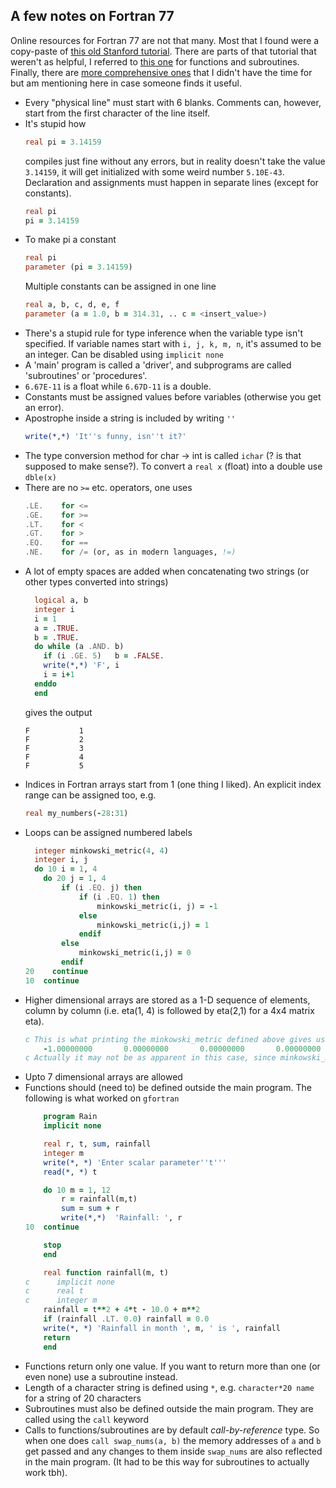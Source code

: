 ## A few notes on Fortran 77
Online resources for Fortran 77 are not that many. Most that I found were a copy-paste of [this old Stanford tutorial](https://web.stanford.edu/class/me200c/tutorial_77/). There are parts of that tutorial that weren't as helpful, I referred to [this one](https://www2.ph.ed.ac.uk/~playfer/f77_tut.html) for functions and subroutines. Finally, there are [more comprehensive ones](https://www.star.le.ac.uk/~cgp/fortran.html) that I didn't have the time for but am mentioning here in case someone finds it useful.

* Every "physical line" must start with 6 blanks. Comments can, however, start from the first character of the line itself.
* It's stupid how
	```fortran
	real pi = 3.14159
	```
	compiles just fine without any errors, but in reality doesn't take the value ```3.14159```, it will get initialized with some weird number ```5.10E-43```. Declaration and assignments must happen in separate lines (except for constants).
	```fortran
	real pi
	pi = 3.14159
	```
* To make pi a constant
	```fortran
	real pi
	parameter (pi = 3.14159)
	```
	Multiple constants can be assigned in one line
	```fortran
	real a, b, c, d, e, f
	parameter (a = 1.0, b = 314.31, .. c = <insert_value>)
* There's a stupid rule for type inference when the variable type isn't specified. If variable names start with ```i, j, k, m, n```, it's assumed to be an integer. Can be disabled using
	```implicit none```
* A 'main' program is called a 'driver', and subprograms are called 'subroutines' or 'procedures'.
* ```6.67E-11``` is a float while ```6.67D-11``` is a double.
* Constants must be assigned values before variables (otherwise you get an error).
* Apostrophe inside a string is included by writing ```''```
	```fortran
	write(*,*) 'It''s funny, isn''t it?'
	```
* The type conversion method for char -> int is called ```ichar``` (? is that supposed to make sense?).
	To convert a ```real x``` (float) into a double use ```dble(x)```
* There are no ```>=``` etc. operators, one uses
	```fortran
	.LE.	for <=
	.GE.	for >=
	.LT.	for <
	.GT.	for >
	.EQ.	for ==
	.NE.	for /= (or, as in modern languages, !=)
	```
* A lot of empty spaces are added when concatenating two strings (or other types converted into strings)
	```fortran
	  logical a, b
	  integer i
	  i = 1
	  a = .TRUE.
	  b = .TRUE.
	  do while (a .AND. b)
	  	if (i .GE. 5)	b = .FALSE.
		write(*,*) 'F', i
		i = i+1
	  enddo
	  end
	```
	gives the output
	```
	F           1
	F           2
	F           3
	F           4
	F           5
	```
* Indices in Fortran arrays start from 1 (one thing I liked). An explicit index range can be assigned too, e.g.
	```fortran
	real my_numbers(-28:31)
	```
* Loops can be assigned numbered labels
	```fortran
	  integer minkowski_metric(4, 4)
	  integer i, j
	  do 10 i = 1, 4
		do 20 j = 1, 4
			if (i .EQ. j) then
				if (i .EQ. 1) then
					minkowski_metric(i, j) = -1
				else
					minkowski_metric(i,j) = 1
				endif
			else
				minkowski_metric(i,j) = 0
			endif
  20	continue
  10  continue
	```
* Higher dimensional arrays are stored as a 1-D sequence of elements, column by column (i.e. eta(1, 4) is followed by eta(2,1) for a 4x4 matrix eta).
	```fortran
	c This is what printing the minkowski_metric defined above gives using ``write(*,*)``
	    -1.00000000       0.00000000       0.00000000       0.00000000       0.00000000       1.00000000       0.00000000       0.00000000       0.00000000       0.00000000       1.00000000       0.00000000       0.00000000       0.00000000       0.00000000       1.00000000
	c Actually it may not be as apparent in this case, since minkowski_metric is symmetric
	```
* Upto 7 dimensional arrays are allowed
* Functions should (need to) be defined outside the main program. The following is what worked on ```gfortran```
	```fortran
		program Rain
		implicit none

		real r, t, sum, rainfall
		integer m
		write(*, *) 'Enter scalar parameter''t'''
		read(*, *) t

		do 10 m = 1, 12
			r = rainfall(m,t)
			sum = sum + r
			write(*,*)  'Rainfall: ', r
	10  continue

		stop
		end

		real function rainfall(m, t)
	c      implicit none
	c      real t
	c      integer m
		rainfall = t**2 + 4*t - 10.0 + m**2
		if (rainfall .LT. 0.0) rainfall = 0.0
		write(*, *) 'Rainfall in month ', m, ' is ', rainfall
		return
		end
	```
* Functions return only one value. If you want to return more than one (or even none) use a subroutine instead.
* Length of a character string is defined using ```*```, e.g.
	```character*20 name``` for a string of 20 characters
* Subroutines must also be defined outside the main program. They are called using the ```call``` keyword
* Calls to functions/subroutines are by default *call-by-reference* type. So when one does ```call swap_nums(a, b)``` the memory addresses of ```a``` and ```b``` get passed and any changes to them inside ```swap_nums``` are also reflected in the main program. (It had to be this way for subroutines to actually work tbh).